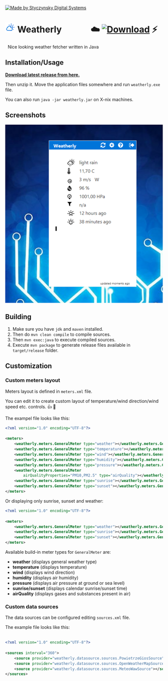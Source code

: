 [![Made by Styczynsky Digital Systems][badge sts]][link isis97]


# ![Logo][logo] Weatherly &nbsp;&nbsp;&nbsp;&nbsp;&nbsp;&nbsp;&nbsp;&nbsp;&nbsp;&nbsp;&nbsp;&nbsp; :cloud: [![Download][badge download]][link download latest] :zap:

&nbsp;
Nice looking weather fetcher written in Java
 
 
 
 
 
## Installation/Usage
**[Download latest release from here.][link download latest]** 

Then unzip it. 
Move the application files somewhere and run `weatherly.exe` file. 

You can also run `java -jar weatherly.jar` on X-nix machines.


## Screenshots

![Screenshot 1][screenshot 1]

## Building

1. Make sure you have `jdk` and `maven` installed.
2. Then do `mvn clean compile` to compile sources.
3. Then `mvn exec:java` to execute compiled sources.
4. Execute `mvn package` to generate release files available in `target/release` folder.

## Customization

### Custom meters layout

Meters layout is defined in `meters.xml` file. 

You can edit it to create custom layout of temperature/wind direction/wind speed etc. controls. :+1: :tada: 

The exampel file looks like this:
```xml
<?xml version="1.0" encoding="UTF-8"?>

<meters>
	<weatherly.meters.GeneralMeter type="weather"></weatherly.meters.GeneralMeter>
	<weatherly.meters.GeneralMeter type="temperature"></weatherly.meters.GeneralMeter>
	<weatherly.meters.GeneralMeter type="wind"></weatherly.meters.GeneralMeter>
	<weatherly.meters.GeneralMeter type="humidity"></weatherly.meters.GeneralMeter>
	<weatherly.meters.GeneralMeter type="pressure"></weatherly.meters.GeneralMeter>
	<weatherly.meters.GeneralMeter
		airQualityProperties="PM10,PM2.5" type="airQuality"></weatherly.meters.GeneralMeter>
	<weatherly.meters.GeneralMeter type="sunrise"></weatherly.meters.GeneralMeter>
	<weatherly.meters.GeneralMeter type="sunset"></weatherly.meters.GeneralMeter>
</meters>
```

Or displaying only sunrise, sunset and weather:

```xml
<?xml version="1.0" encoding="UTF-8"?>

<meters>
	<weatherly.meters.GeneralMeter type="weather"></weatherly.meters.GeneralMeter>
	<weatherly.meters.GeneralMeter type="sunrise"></weatherly.meters.GeneralMeter>
	<weatherly.meters.GeneralMeter type="sunset"></weatherly.meters.GeneralMeter>
</meters>
```

Available build-in meter types for `GeneralMeter` are:
* <b>weather</b> (displays general weather type)
* <b>temperature</b> (displays temperature)
* <b>wind</b> (displays wind direction)
* <b>humidity</b> (displays air humidity)
* <b>pressure</b> (displays air pressure at ground or sea level)
* <b>sunrise/sunset</b> (displays calendar sunrise/sunset time)
* <b>airQuality</b> (displays gases and substances present in air) 

### Custom data sources

The data sources can be configured editing `sources.xml` file.

The example file looks like this:

```xml

<?xml version="1.0" encoding="UTF-8"?>

<sources interval="360">
	<source provider="weatherly.datasource.sources.PowietrzeGiosSource"></source>
	<source provider="weatherly.datasource.sources.OpenWeatherMapSource"></source>
	<source provider="weatherly.datasource.sources.MeteoWawSource"></source>
</sources>

```

[badge download]: https://img.shields.io/badge/-download_me!-green.svg?style=flat-square&logoWidth=10&logo=data%3Aimage%2Fpng%3Bbase64%2CiVBORw0KGgoAAAANSUhEUgAAABkAAAArCAYAAACNWyPFAAAABmJLR0QA%2FwD%2FAP%2BgvaeTAAAACXBIWXMAAA7DAAAOwwHHb6hkAAAAB3RJTUUH4AgTDjEFFOXcpQAAAM1JREFUWMPt2EsOgzAMBFDPJHD%2F80Jid1G1KpR8SqKu7C2QJzwWsoCZSWedb0Tvg5Q%2FlCOOOOKII4444ogjjvxW8bTjYtK57zNTSoCdNm5VBcmRhdua7SJpKaXhN2hmEmO0fd%2BnANXgl2WxbduGAVUFVbUY9rquPVARyDmDpJCktKBK66pACOE5Ia%2FhUlUhaTPm9xM4ZEJScs6YDXwFH0IYgq6Ay%2Bm6C5WAQyYXo9edUQ2oIr1Q5TPUh4iImJkAsMI1AO3O4u4fiV5AROQBGVB7Fu2akxMAAAAASUVORK5CYII%3D

[badge support windows]: https://img.shields.io/badge/platform-windows-blue.svg?style=flat-square&logoWidth=20&logo=data%3Aimage%2Fpng%3Bbase64%2CiVBORw0KGgoAAAANSUhEUgAAABgAAAAYCAYAAADgdz34AAAABmJLR0QA%2FwD%2FAP%2BgvaeTAAAACXBIWXMAAA7EAAAOxAGVKw4bAAAAB3RJTUUH4AgSEisSipueyAAAAHBJREFUSMdjZKA2WPv%2BPzKXkSxDiuf%2FZ7AKIEopbgsW3v%2FPwCOA4AcLMqK7jhjAQo4mUgATA43BqAWjFlADiCvQ1HjsuXNJIwPD%2BgmMtLMAGyCzqBhNRaMWDAELWBiCBRmJrcDJy2hUaj1Q3wIiLQcAUjQgoD1kMJYAAAAASUVORK5CYII%3D

[badge sts]: https://img.shields.io/badge/-styczynsky_digital_systems-blue.svg?style=flat-square&logoWidth=20&logo=data%3Aimage%2Fpng%3Bbase64%2CiVBORw0KGgoAAAANSUhEUgAAABYAAAAXCAYAAAAP6L%2BeAAAABmJLR0QA%2FwD%2FAP%2BgvaeTAAAACXBIWXMAAA7DAAAOwwHHb6hkAAAAB3RJTUUH4AgSEh0nVTTLngAAAB1pVFh0Q29tbWVudAAAAAAAQ3JlYXRlZCB3aXRoIEdJTVBkLmUHAAAAm0lEQVQ4y2Pc%2Bkz2PwMNAAs2wVMzk4jSbJY%2BD6ccEwONACMsKIh1JSEgbXKeQdr4PO1cPPQMZiGkoC7bkCQD7%2Fx7znDn35AOClK9PEJSBbNYAJz999UGrOLocsM0KHB5EZ%2FXPxiVMDAwMDD8SP3DwJA6kFka5hJCQOBcDwMDAwPDm3%2FbGBj%2BbR8tNrFUTbiAB8tknHI7%2FuTilAMA9aAwA8miDpgAAAAASUVORK5CYII%3D

[screenshot 1]: https://raw.githubusercontent.com/styczynski/weatherly/master/static/screenshots/screenshot1.png
[screenshot 2]: https://raw.githubusercontent.com/styczynski/weatherly/master/static/screenshots/screenshot2.png

[logo]: https://raw.githubusercontent.com/styczynski/weatherly/master/src/main/resources/icons/weatherly32.png

[link isis97]: http://styczynski.ml
[link sts]: http://styczynski.ml
[link download latest]: https://github.com/styczynski/weatherly/archive/1.0.0.zip
